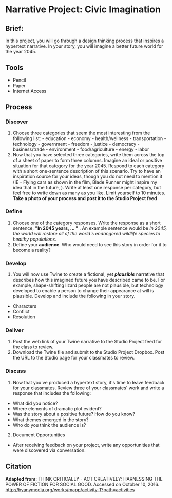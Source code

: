# Narrative Project: Civic Imagination

## Brief:

In this project, you will go through a design thinking process that inspires a hypertext narrative. In your story, you will imagine a better future world for the year 2045.

## Tools
- Pencil
- Paper
- Internet Access

## Process

### Discover
  1. Choose three categories that seem the most interesting from the following list:
    - education
    - economy
    - health/wellness
    - transportation
    - technology
    - government
    - freedom
    - justice
    - democracy
    - business/trade
    - environment
    - food/agriculture
    - energy
    - labor
  2. Now that you have selected three categories, write them across the top of a sheet of paper to form three columns. Imagine an ideal or positive situation for that category for the year 2045. Respond to each category with a short one-sentence description of this scenario. Try to have an inspiration source for your ideas, though you do not need to mention it (IE - Flying cars as shown in the film, Blade Runner might inspire my idea that in the future, ). Write at least one response per category, but feel free to write down as many as you like. Limit yourself to 10 minutes. **Take a photo of your process and post it to the Studio Project feed**

### Define

1. Choose one of the category responses. Write the response as a short sentence, **"In 2045 years, ... "** . An example sentence would be *In 2045, the world will restore all of the world's endangered wildlife species to healthy populations.*
2. Define your **audience**. Who would need to see this story in order for it to become a reality?

### Develop

1. You will now use Twine to create a fictional, yet ***plausible*** narrative that describes how this imagined future you have described came to be. For example, shape-shifting lizard people are not plausible, but technology developed to enable a person to change their appearance at will is plausible. Develop and include the following in your story.
  -  Characters
  -  Conflict
  -  Resolution

### Deliver

1. Post the web link of your Twine narrative to the Studio Project feed for the class to review.
2. Download the Twine file and submit to the Studio Project Dropbox. Post the URL to the Studio page for your classmates to review.

### Discuss

1. Now that you've produced a hypertext story, it's time to leave feedback for your classmates. Review three of your classmates' work and write a response that includes the following: 
  - What did you notice?
  - Where elements of dramatic plot evident?
  - Was the story about a positive future? How do you know?
  - What themes emerged in the story?
  - Who do you think the audience is?
2. Document Opportunities
  - After receiving feedback on your project, write any opportunities that were discovered via conversation.

## Citation
**Adapted from:** THINK CRITICALLY - ACT CREATIVELY: HARNESSING THE POWER OF FICTION FOR SOCIAL GOOD. Accessed on October 10, 2016. http://byanymedia.org/works/mapp/activity-1?path=activities
